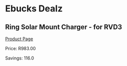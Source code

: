 
# Ebucks Dealz
## Ring Solar Mount Charger - for RVD3
[Product Page](https://www.ebucks.com/web/shop/productSelected.do?prodId=1170934578&catId=1170874557)

Price: R983.00

Savings: 116.0


	